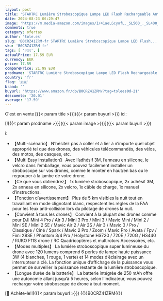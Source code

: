```yaml
---
layout: post
title: 'STARTRC Lumière Stroboscopique Lampe LED Flash Rechargeable Anti-collision Nuit Drone De La FAA Pour DJI Mini Mavic Phantom Inspire Accessoire De Drones Matrice Sacs À Dos Cyclisme Extérieur 1 Pièce '
date: 2024-08-23 06:29:47
image: 'https://m.media-amazon.com/images/I/41aeLGcyofL._SL500_._SL400_.jpg'
comments: true
category: ofertas
author: 'tole.es'
slug: 'B0CRZ41ZRM-fr STARTRC Lumière Stroboscopique Lampe LED Flash...'
sku: 'B0CRZ41ZRM-fr'
tags: [ '🇫🇷', ]
actualPrice: 17.59 EUR
currency: EUR
price: 17.59
comparePrice: 21.99 EUR
prodname: 'STARTRC Lumière Stroboscopique Lampe LED Flash Rechargeable Anti-collision Nuit Drone De La FAA Pour DJI Mini Mavic Phantom Inspire Accessoire De Drones Matrice Sacs À Dos Cyclisme Extérieur 1 Pièce '
country: 'fr'
flag: '🇫🇷'
brand: ''
buyurl: 'https://www.amazon.fr/dp/B0CRZ41ZRM/?tag=tolees0d-21'
descuento: '20.01'
average: '17.59'
---
```


C'est en vente [{{< param title >}}]({{< param buyurl >}}) ici:

[![{{< param prodname >}}]({{< param image >}})]({{< param buyurl >}})

ℹ️:

- 【Multi-scénario】 N’hésitez pas à coller et à lier à n’importe quel objet approprié tel que des drones, des véhicules télécommandés, des vélos, des motos, des casques, etc.
- 【Multi Easy Installation】 Avec l’adhésif 3M, l’anneau en silicone, le velcro dans l’emballage, vous pouvez facilement installer un stroboscope sur vos drones, comme le monter en haut/en bas ou le regrouper à la jambe de votre drone.
- 【Ce que vous obtiendrez】 1x lumière stroboscopique, 2x adhésif 3M, 2x anneau en silicone, 2x velcro, 1x câble de charge, 1x manuel d’instructions.
- 【Fonction d’avertissement】 Plus de 5 km visibles la nuit tout en travaillant en mode clignotant blanc, respectent les règles de la FAA pour les feux anti-collision lors du pilotage de drones la nuit.
- 【Convient à tous les drones】 Convient à la plupart des drones comme pour DJI Mini 4 Pro / Air 3 / Mini 3 Pro / Mini 3 / Mavic Mini / Mini 2 / Mini SE / Mini 2 SE / Mavic Air 2 / Air 2S / Air 3 / Mavic 3 / Pro / Classique / Ciné / Spark / Mavic 2 Pro / Zoom / Mavic Pro / Avata / Fpv / Fimi X8SE / Phantom 3/4 Pro / Holystone HS720 / 720E / 720G / HS440 / RUKO F11S drone / RC Quadricoptères et multirotors Accessoires, etc.
- 【Modes multiples】 La lumière stroboscopique super lumineuse du drone avec 120 lumens comprend 6 perles de lampe haute puissance 3W (4 blanches, 1 rouge, 1 verte) et 14 modes d’éclairage avec un interrupteur à clé. La fonction unique d’affichage de la puissance vous permet de surveiller la puissance restante de la lumière stroboscopique.
- 【Longue durée de la batterie】 La batterie intégrée de 250 mAh offre une autonomie allant jusqu’à 5 heures, selon l’indicateur, vous pouvez recharger votre stroboscope de drone à tout moment.

[🛒 Achète-le!!]({{< param buyurl >}})
{{<world>}}B0CRZ41ZRM{{</world>}}
